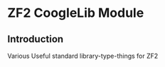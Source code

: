 ZF2 CoogleLib Module
=================

Introduction
------------
Various Useful standard library-type-things for ZF2
